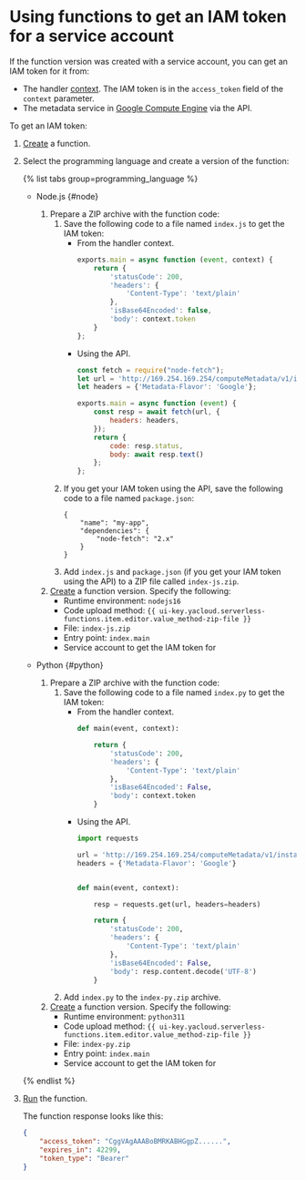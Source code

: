 # Using functions to get an IAM token for a service account

If the function version was created with a service account, you can get an IAM token for it from:

* The handler [context](../concepts/function.md#model-desc). The IAM token is in the `access_token` field of the `context` parameter.
* The metadata service in [Google Compute Engine](../../compute/operations/vm-info/get-info.md#gce-metadata) via the API.

To get an IAM token:

1. [Create](../operations/function/function-create.md) a function.

1. Select the programming language and create a version of the function:

   {% list tabs group=programming_language %}

   - Node.js {#node}
      1. Prepare a ZIP archive with the function code:
         1. Save the following code to a file named `index.js` to get the IAM token:
            * From the handler context.
               ```js
               exports.main = async function (event, context) {
                   return {
                       'statusCode': 200,
                       'headers': {
                           'Content-Type': 'text/plain'
                       },
                       'isBase64Encoded': false,
                       'body': context.token
                   }
               };
               ```
            * Using the API.
               ```js
               const fetch = require("node-fetch");
               let url = 'http://169.254.169.254/computeMetadata/v1/instance/service-accounts/default/token';
               let headers = {'Metadata-Flavor': 'Google'};

               exports.main = async function (event) {
                   const resp = await fetch(url, {
                       headers: headers,
                   });
                   return {
                       code: resp.status,
                       body: await resp.text()
                   };
               };
               ```
         1. If you get your IAM token using the API, save the following code to a file named `package.json`:
            ```
            {
                "name": "my-app",
                "dependencies": {
                    "node-fetch": "2.x"
                }
            }
            ```
         1. Add `index.js` and `package.json` (if you get your IAM token using the API) to a ZIP file called `index-js.zip`.
      1. [Create](../operations/function/version-manage.md) a function version. Specify the following:
         * Runtime environment: `nodejs16`
         * Code upload method: `{{ ui-key.yacloud.serverless-functions.item.editor.value_method-zip-file }}`
         * File: `index-js.zip`
         * Entry point: `index.main`
         * Service account to get the IAM token for

   - Python {#python}
      1. Prepare a ZIP archive with the function code:
         1. Save the following code to a file named `index.py` to get the IAM token:
            * From the handler context.
               ```py
               def main(event, context):

                   return {
                       'statusCode': 200,
                       'headers': {
                           'Content-Type': 'text/plain'
                       },
                       'isBase64Encoded': False,
                       'body': context.token
                   }
               ```
            * Using the API.
               ```py
               import requests

               url = 'http://169.254.169.254/computeMetadata/v1/instance/service-accounts/default/token'
               headers = {'Metadata-Flavor': 'Google'}


               def main(event, context):

                   resp = requests.get(url, headers=headers)

                   return {
                       'statusCode': 200,
                       'headers': {
                           'Content-Type': 'text/plain'
                       },
                       'isBase64Encoded': False,
                       'body': resp.content.decode('UTF-8')
                   }
               ```
         1. Add `index.py` to the `index-py.zip` archive.
      1. [Create](../operations/function/version-manage.md) a function version. Specify the following:
         * Runtime environment: `python311`
         * Code upload method: `{{ ui-key.yacloud.serverless-functions.item.editor.value_method-zip-file }}`
         * File: `index-py.zip`
         * Entry point: `index.main`
         * Service account to get the IAM token for

   {% endlist %}

1. [Run](../operations/function/function-invoke.md) the function.

   The function response looks like this:

   ```json
   {
       "access_token": "CggVAgAAABoBMRKABHGgpZ......",
       "expires_in": 42299,
       "token_type": "Bearer"
   }
   ```
